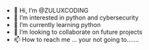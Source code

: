 - 👋 Hi, I’m @ZULUXCODING
- 👀 I’m interested in python and cybersecurity
- 🌱 I’m currently learning python
- 💞️ I’m looking to collaborate on future projects
- 📫 How to reach me ... your not going to.......

<!---
ZULUXCODING/ZULUXCODING is a ✨ special ✨ repository because its `README.md` (this file) appears on your GitHub profile.
You can click the Preview link to take a look at your changes.
--->
